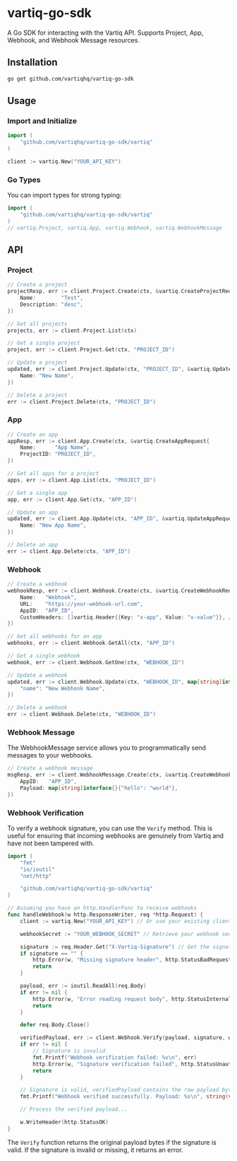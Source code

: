 # vartiq-go-sdk

A Go SDK for interacting with the Vartiq API. Supports Project, App, Webhook, and Webhook Message resources.

## Installation

```sh
go get github.com/vartiqhq/vartiq-go-sdk
```

## Usage

### Import and Initialize

```go
import (
	"github.com/vartiqhq/vartiq-go-sdk/vartiq"
)

client := vartiq.New("YOUR_API_KEY")
```

### Go Types

You can import types for strong typing:

```go
import (
	"github.com/vartiqhq/vartiq-go-sdk/vartiq"
)
// vartiq.Project, vartiq.App, vartiq.Webhook, vartiq.WebhookMessage
```

## API

### Project

```go
// Create a project
projectResp, err := client.Project.Create(ctx, &vartiq.CreateProjectRequest{
	Name:        "Test",
	Description: "desc",
})

// Get all projects
projects, err := client.Project.List(ctx)

// Get a single project
project, err := client.Project.Get(ctx, "PROJECT_ID")

// Update a project
updated, err := client.Project.Update(ctx, "PROJECT_ID", &vartiq.UpdateProjectRequest{
	Name: "New Name",
})

// Delete a project
err := client.Project.Delete(ctx, "PROJECT_ID")
```

### App

```go
// Create an app
appResp, err := client.App.Create(ctx, &vartiq.CreateAppRequest{
	Name:      "App Name",
	ProjectID: "PROJECT_ID",
})

// Get all apps for a project
apps, err := client.App.List(ctx, "PROJECT_ID")

// Get a single app
app, err := client.App.Get(ctx, "APP_ID")

// Update an app
updated, err := client.App.Update(ctx, "APP_ID", &vartiq.UpdateAppRequest{
	Name: "New App Name",
})

// Delete an app
err := client.App.Delete(ctx, "APP_ID")
```

### Webhook

```go
// Create a webhook
webhookResp, err := client.Webhook.Create(ctx, &vartiq.CreateWebhookRequest{
	Name:   "Webhook",
	URL:    "https://your-webhook-url.com",
	AppID:  "APP_ID",
	CustomHeaders: []vartiq.Header{{Key: "x-app", Value: "x-value"}}, // optional
})

// Get all webhooks for an app
webhooks, err := client.Webhook.GetAll(ctx, "APP_ID")

// Get a single webhook
webhook, err := client.Webhook.GetOne(ctx, "WEBHOOK_ID")

// Update a webhook
updated, err := client.Webhook.Update(ctx, "WEBHOOK_ID", map[string]interface{}{
	"name": "New Webhook Name",
})

// Delete a webhook
err := client.Webhook.Delete(ctx, "WEBHOOK_ID")
```

### Webhook Message

The WebhookMessage service allows you to programmatically send messages to your webhooks.

```go
// Create a webhook message
msgResp, err := client.WebhookMessage.Create(ctx, &vartiq.CreateWebhookMessageRequest{
	AppID:   "APP_ID",
	Payload: map[string]interface{}{"hello": "world"},
})
```

### Webhook Verification

To verify a webhook signature, you can use the `Verify` method. This is useful for ensuring that incoming webhooks are genuinely from Vartiq and have not been tampered with.

```go
import (
	"fmt"
	"io/ioutil"
	"net/http"

	"github.com/vartiqhq/vartiq-go-sdk/vartiq"
)

// Assuming you have an http.HandlerFunc to receive webhooks
func handleWebhook(w http.ResponseWriter, req *http.Request) {
	client := vartiq.New("YOUR_API_KEY") // Or use your existing client instance

	webhookSecret := "YOUR_WEBHOOK_SECRET" // Retrieve your webhook secret securely

	signature := req.Header.Get("X-Vartiq-Signature") // Get the signature from the header
	if signature == "" {
		http.Error(w, "Missing signature header", http.StatusBadRequest)
		return
	}

	payload, err := ioutil.ReadAll(req.Body)
	if err != nil {
		http.Error(w, "Error reading request body", http.StatusInternalServerError)
		return
	}

	defer req.Body.Close()

	verifiedPayload, err := client.Webhook.Verify(payload, signature, webhookSecret)
	if err != nil {
		// Signature is invalid
		fmt.Printf("Webhook verification failed: %v\n", err)
		http.Error(w, "Signature verification failed", http.StatusUnauthorized)
		return
	}

	// Signature is valid, verifiedPayload contains the raw payload bytes
	fmt.Printf("Webhook verified successfully. Payload: %s\n", string(verifiedPayload))

	// Process the verified payload...

	w.WriteHeader(http.StatusOK)
}
```

The `Verify` function returns the original payload bytes if the signature is valid. If the signature is invalid or missing, it returns an error.
